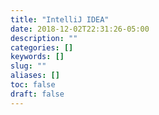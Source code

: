 ```yaml
---
title: "IntelliJ IDEA"
date: 2018-12-02T22:31:26-05:00
description: ""
categories: []
keywords: []
slug: ""
aliases: []
toc: false
draft: false
---
```


